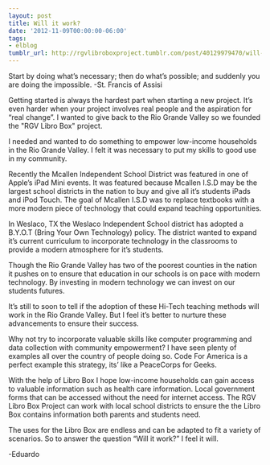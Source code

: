 ```yaml
---
layout: post
title: Will it work?
date: '2012-11-09T00:00:00-06:00'
tags:
- elblog
tumblr_url: http://rgvlibroboxproject.tumblr.com/post/40129979470/will-it-work
---
```

Start by doing what’s necessary; then do what’s possible; and suddenly you are doing the impossible. -St. Francis of Assisi

Getting started is always the hardest part when starting a new project. It’s even harder when your project involves real people and the aspiration for “real change”. I wanted to give back to the Rio Grande Valley so we founded the "RGV Libro Box" project.

I needed and wanted to do something to empower low-income households in the Rio Grande Valley. I felt it was necessary to put my skills to good use in my community.

Recently the Mcallen Independent School District was featured in one of Apple’s iPad Mini events. It was featured because Mcallen I.S.D may be the largest school districts in the nation to buy and give all it’s students iPads and iPod Touch. The goal of Mcallen I.S.D was to replace textbooks with a more modern piece of technology that could expand teaching opportunities.

In Weslaco, TX the Weslaco Independent School district has adopted a B.Y.O.T (Bring Your Own Technology) policy. The district wanted to expand it’s current curriculum to incorporate technology in the classrooms to provide a modern atmosphere for it’s students.

Though the Rio Grande Valley has two of the poorest counties in the nation it pushes on to ensure that education in our schools is on pace with modern technology. By investing in modern technology we can invest on our students futures.

It’s still to soon to tell if the adoption of these Hi-Tech teaching methods will work in the Rio Grande Valley. But I feel it’s better to nurture these advancements to ensure their success.

Why not try to incorporate valuable skills like computer programming and data collection with community empowerment? I have seen plenty of examples all over the country of people doing so. Code For America is a perfect example this strategy, its’ like a PeaceCorps for Geeks.

With the help of Libro Box I hope low-income households can gain access to valuable information such as health care information. Local government forms that can be accessed without the need for internet access. The RGV Libro Box Project can work with local school districts to ensure the the Libro Box contains information both parents and students need.

The uses for the Libro Box are endless and can be adapted to fit a variety of scenarios. So to answer the question “Will it work?” I feel it will.

-Eduardo
